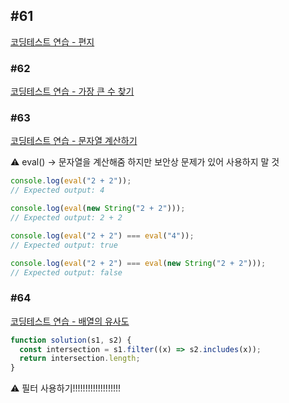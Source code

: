 ## #61

[코딩테스트 연습 - 편지](https://school.programmers.co.kr/learn/courses/30/lessons/120898)

### #62

[코딩테스트 연습 - 가장 큰 수 찾기](https://school.programmers.co.kr/learn/courses/30/lessons/120899)

### #63

[코딩테스트 연습 - 문자열 계산하기](https://school.programmers.co.kr/learn/courses/30/lessons/120902)

<aside>
⚠️ eval() → 문자열을 계산해줌
하지만 보안상 문제가 있어 사용하지 말 것

</aside>

```jsx
console.log(eval("2 + 2"));
// Expected output: 4

console.log(eval(new String("2 + 2")));
// Expected output: 2 + 2

console.log(eval("2 + 2") === eval("4"));
// Expected output: true

console.log(eval("2 + 2") === eval(new String("2 + 2")));
// Expected output: false
```

### #64

[코딩테스트 연습 - 배열의 유사도](https://school.programmers.co.kr/learn/courses/30/lessons/120903)

```jsx
function solution(s1, s2) {
  const intersection = s1.filter((x) => s2.includes(x));
  return intersection.length;
}
```

<aside>
⚠️ 필터 사용하기!!!!!!!!!!!!!!!!!!!

</aside>
